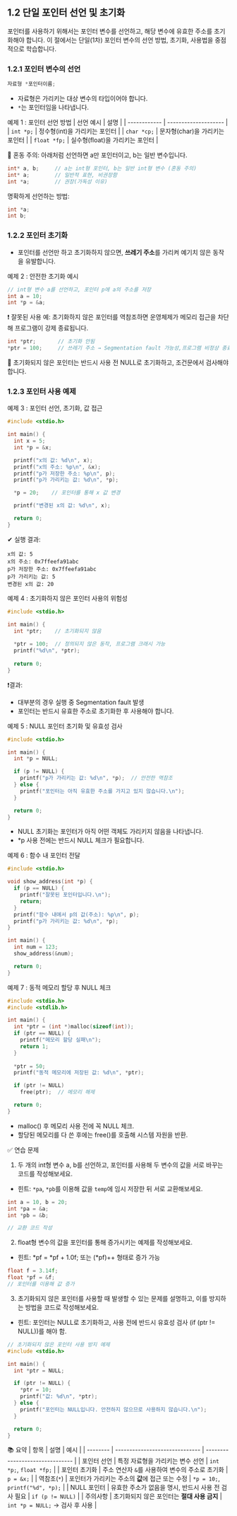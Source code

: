 ## 1.2 단일 포인터 선언 및 초기화  
포인터를 사용하기 위해서는 포인터 변수를 선언하고, 해당 변수에 유효한 주소를 초기화해야 합니다. 이 절에서는 단일(1차) 포인터 변수의 선언 방법, 초기화, 사용법을 중점적으로 학습합니다.

### 1.2.1 포인터 변수의 선언
```c
자료형 *포인터이름;
```

* 자료형은 가리키는 대상 변수의 타입이어야 합니다.
* `*`는 포인터임을 나타냅니다.

예제 1 : 포인터 선언 방법
| 선언 예시    | 설명                   |
| ------------ | -------------------- |
| `int *p;`    | 정수형(int)을 가리키는 포인터   |
| `char *cp;`  | 문자형(char)을 가리키는 포인터  |
| `float *fp;` | 실수형(float)을 가리키는 포인터 |

📌 혼동 주의: 아래처럼 선언하면 a만 포인터이고, b는 일반 변수입니다.
```c
int* a, b;     // a는 int형 포인터, b는 일반 int형 변수 (혼동 주의)
int* a;        // 일반적 표현, 비권장함
int *a;        // 권장(가독성 이유)
```
명확하게 선언하는 방법:
```c
int *a;
int b;
```

### 1.2.2 포인터 초기화
* 포인터를 선언만 하고 초기화하지 않으면, **쓰레기 주소**를 가리켜 예기치 않은 동작을 유발합니다.

예제 2 : 안전한 초기화 예시
```c
// int형 변수 a를 선언하고, 포인터 p에 a의 주소를 저장
int a = 10;
int *p = &a;
```
❗ 잘못된 사용 예:
초기화하지 않은 포인터를 역참조하면 운영체제가 메모리 접근을 차단해 프로그램이 강제 종료됩니다.
```c
int *ptr;       // 초기화 안됨
*ptr = 100;     // 쓰레기 주소 → Segmentation fault 가능성,프로그램 비정상 종료
```
📌 초기화되지 않은 포인터는 반드시 사용 전 NULL로 초기화하고, 조건문에서 검사해야 합니다.

### 1.2.3 포인터 사용 예제
예제 3 : 포인터 선언, 초기화, 값 접근
```c
#include <stdio.h>

int main() {
  int x = 5;
  int *p = &x;

  printf("x의 값: %d\n", x);
  printf("x의 주소: %p\n", &x);
  printf("p가 저장한 주소: %p\n", p);
  printf("p가 가리키는 값: %d\n", *p);

  *p = 20;    // 포인터를 통해 x 값 변경

  printf("변경된 x의 값: %d\n", x);

  return 0;
}
```
✔ 실행 결과:
``` text
x의 값: 5
x의 주소: 0x7ffeefa91abc
p가 저장한 주소: 0x7ffeefa91abc
p가 가리키는 값: 5
변경된 x의 값: 20
```

예제 4 : 초기화하지 않은 포인터 사용의 위험성
```c
#include <stdio.h>

int main() {
  int *ptr;    // 초기화되지 않음
  
  *ptr = 100;  // 정의되지 않은 동작, 프로그램 크래시 가능
  printf("%d\n", *ptr);
  
  return 0;
}
```

❗결과:
* 대부분의 경우 실행 중 Segmentation fault 발생
* 포인터는 반드시 유효한 주소로 초기화한 후 사용해야 합니다.

예제 5 : NULL 포인터 초기화 및 유효성 검사
```c
#include <stdio.h>

int main() {
  int *p = NULL;

  if (p != NULL) {
    printf("p가 가리키는 값: %d\n", *p);  // 안전한 역참조
  } else {
    printf("포인터는 아직 유효한 주소를 가지고 있지 않습니다.\n");
  }

  return 0;
}
```
* NULL 초기화는 포인터가 아직 어떤 객체도 가리키지 않음을 나타냅니다.
* *p 사용 전에는 반드시 NULL 체크가 필요합니다.

예제 6 : 함수 내 포인터 전달
```c
#include <stdio.h>

void show_address(int *p) {
  if (p == NULL) {
    printf("잘못된 포인터입니다.\n");
    return;    
  }
  printf("함수 내에서 p의 값(주소): %p\n", p);
  printf("p가 가리키는 값: %d\n", *p);
}

int main() {
  int num = 123;
  show_address(&num);

  return 0;
}
```
예제 7 : 동적 메모리 할당 후 NULL 체크
```c
#include <stdio.h>
#include <stdlib.h>

int main() {
  int *ptr = (int *)malloc(sizeof(int));
  if (ptr == NULL) {
    printf("메모리 할당 실패\n");
    return 1;
  }
  
  *ptr = 50;
  printf("동적 메모리에 저장된 값: %d\n", *ptr);

  if (ptr != NULL)
    free(ptr);  // 메모리 해제

  return 0;
}
```
* malloc() 후 메모리 사용 전에 꼭 NULL 체크.
* 할당된 메모리를 다 쓴 후에는 free()를 호출해 시스템 자원을 반환.

✅ 연습 문제
1. 두 개의 int형 변수 a, b를 선언하고, 포인터를 사용해 두 변수의 값을 서로 바꾸는 코드를 작성해보세요.
  - 힌트: `*pa`, `*pb`를 이용해 값을 `temp`에 임시 저장한 뒤 서로 교환해보세요.
  ```c
  int a = 10, b = 20;
  int *pa = &a;
  int *pb = &b;
  
  // 교환 코드 작성
  ```
2. float형 변수의 값을 포인터를 통해 증가시키는 예제를 작성해보세요.
  - 힌트: *pf = *pf + 1.0f; 또는 (*pf)++ 형태로 증가 가능
  ```c
  float f = 3.14f;
  float *pf = &f;
  // 포인터를 이용해 값 증가
  ```
3. 초기화되지 않은 포인터를 사용할 때 발생할 수 있는 문제를 설명하고, 이를 방지하는 방법을 코드로 작성해보세요.
  - 힌트: 포인터는 NULL로 초기화하고, 사용 전에 반드시 유효성 검사 (if (ptr != NULL))를 해야 함.
  ```c
  // 초기화되지 않은 포인터 사용 방지 예제
  #include <stdio.h>
  
  int main() {
    int *ptr = NULL;
  
    if (ptr != NULL) {
      *ptr = 10;
      printf("값: %d\n", *ptr);
    } else {
      printf("포인터는 NULL입니다. 안전하지 않으므로 사용하지 않습니다.\n");
    }
  
    return 0;
  }
  ```

📚 요약
| 항목       | 설명                             | 예시                              |
| -------- | ------------------------------ | ------------------------------- |
| 포인터 선언   | 특정 자료형을 가리키는 변수 선언             | `int *p;`, `float *fp;`         |
| 포인터 초기화  | 주소 연산자 `&`를 사용하여 변수의 주소로 초기화   | `p = &x;`                       |
| 역참조(`*`) | 포인터가 가리키는 주소의 **값**에 접근 또는 수정  | `*p = 10;`, `printf("%d", *p);` |
| NULL 포인터 | 유효한 주소가 없음을 명시, 반드시 사용 전 검사 필요 | `if (p != NULL)`                |
| 주의사항     | 초기화되지 않은 포인터는 **절대 사용 금지**     | `int *p = NULL;` → 검사 후 사용      |


